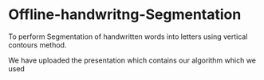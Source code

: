 # Offline-handwritng-Segmentation
To perform Segmentation of handwritten words into letters using vertical contours method.

We have uploaded the presentation which contains our algorithm which we used
